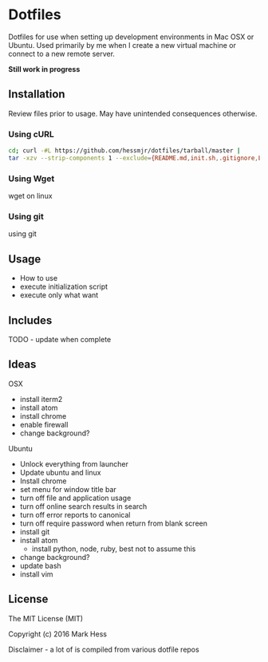 # Dotfiles
Dotfiles for use when setting up development environments in Mac OSX or Ubuntu.  Used primarily by me when I create a new virtual machine or connect to a new remote server.

**Still work in progress**

## Installation
Review files prior to usage.  May have unintended consequences otherwise.

### Using cURL

```sh
cd; curl -#L https://github.com/hessmjr/dotfiles/tarball/master |
tar -xzv --strip-components 1 --exclude={README.md,init.sh,.gitignore,LICENSE}
```

### Using Wget
wget on linux

### Using git
using git


## Usage
- How to use
- execute initialization script
- execute only what want


## Includes
TODO - update when complete


## Ideas
OSX
- install iterm2
- install atom
- install chrome
- enable firewall
- change background?

Ubuntu
- Unlock everything from launcher
- Update ubuntu and linux
- Install chrome
- set menu for window title bar
- turn off file and application usage
- turn off online search results in search
- turn off error reports to canonical
- turn off require password when return from blank screen
- install git
- install atom
    - install python, node, ruby, best not to assume this
- change background?
- update bash
- install vim


## License
The MIT License (MIT)

Copyright (c) 2016 Mark Hess

Disclaimer - a lot of is compiled from various dotfile repos
